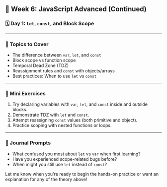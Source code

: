 ## 📅 Week 6: JavaScript Advanced (Continued)

### 🗓️ Day 1: `let`, `const`, and Block Scope

---

### 🎯 Topics to Cover

- The difference between `var`, `let`, and `const`
- Block scope vs function scope
- Temporal Dead Zone (TDZ)
- Reassignment rules and `const` with objects/arrays
- Best practices: When to use `let` vs `const`

---

### 🧪 Mini Exercises

1. Try declaring variables with `var`, `let`, and `const` inside and outside blocks.
2. Demonstrate TDZ with `let` and `const`.
3. Attempt reassigning `const` values (both primitive and object).
4. Practice scoping with nested functions or loops.

---

### 📝 Journal Prompts

- What confused you most about `let` vs `var` when first learning?
- Have you experienced scope-related bugs before?
- When might you still use `let` instead of `const`?

Let me know when you're ready to begin the hands-on practice or want an explanation for any of the theory above!

